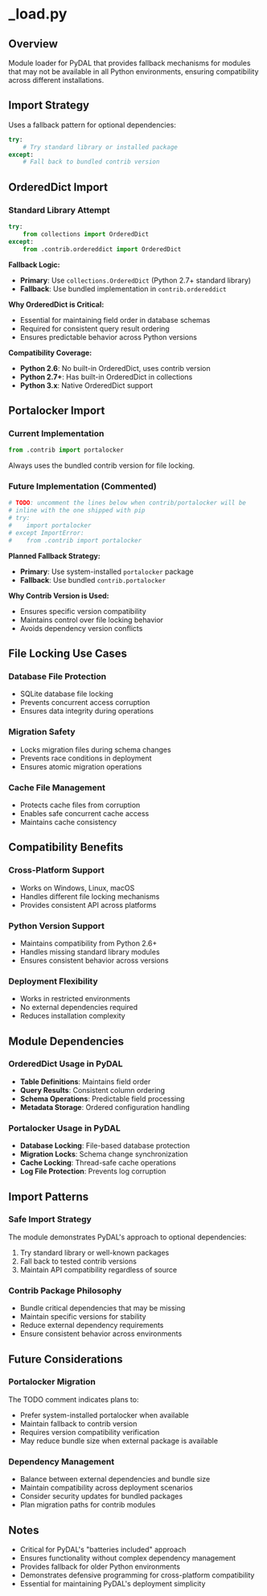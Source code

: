 # _load.py

## Overview
Module loader for PyDAL that provides fallback mechanisms for modules that may not be available in all Python environments, ensuring compatibility across different installations.

## Import Strategy
Uses a fallback pattern for optional dependencies:
```python
try:
    # Try standard library or installed package
except:
    # Fall back to bundled contrib version
```

## OrderedDict Import

### Standard Library Attempt
```python
try:
    from collections import OrderedDict
except:
    from .contrib.ordereddict import OrderedDict
```

**Fallback Logic:**
- **Primary**: Use `collections.OrderedDict` (Python 2.7+ standard library)
- **Fallback**: Use bundled implementation in `contrib.ordereddict`

**Why OrderedDict is Critical:**
- Essential for maintaining field order in database schemas
- Required for consistent query result ordering
- Ensures predictable behavior across Python versions

**Compatibility Coverage:**
- **Python 2.6**: No built-in OrderedDict, uses contrib version
- **Python 2.7+**: Has built-in OrderedDict in collections
- **Python 3.x**: Native OrderedDict support

## Portalocker Import

### Current Implementation
```python
from .contrib import portalocker
```
Always uses the bundled contrib version for file locking.

### Future Implementation (Commented)
```python
# TODO: uncomment the lines below when contrib/portalocker will be
# inline with the one shipped with pip
# try:
#    import portalocker
# except ImportError:
#    from .contrib import portalocker
```

**Planned Fallback Strategy:**
- **Primary**: Use system-installed `portalocker` package
- **Fallback**: Use bundled `contrib.portalocker`

**Why Contrib Version is Used:**
- Ensures specific version compatibility
- Maintains control over file locking behavior
- Avoids dependency version conflicts

## File Locking Use Cases

### Database File Protection
- SQLite database file locking
- Prevents concurrent access corruption
- Ensures data integrity during operations

### Migration Safety
- Locks migration files during schema changes
- Prevents race conditions in deployment
- Ensures atomic migration operations

### Cache File Management
- Protects cache files from corruption
- Enables safe concurrent cache access
- Maintains cache consistency

## Compatibility Benefits

### Cross-Platform Support
- Works on Windows, Linux, macOS
- Handles different file locking mechanisms
- Provides consistent API across platforms

### Python Version Support
- Maintains compatibility from Python 2.6+
- Handles missing standard library modules
- Ensures consistent behavior across versions

### Deployment Flexibility
- Works in restricted environments
- No external dependencies required
- Reduces installation complexity

## Module Dependencies

### OrderedDict Usage in PyDAL
- **Table Definitions**: Maintains field order
- **Query Results**: Consistent column ordering
- **Schema Operations**: Predictable field processing
- **Metadata Storage**: Ordered configuration handling

### Portalocker Usage in PyDAL
- **Database Locking**: File-based database protection
- **Migration Locks**: Schema change synchronization
- **Cache Locking**: Thread-safe cache operations
- **Log File Protection**: Prevents log corruption

## Import Patterns

### Safe Import Strategy
The module demonstrates PyDAL's approach to optional dependencies:
1. Try standard library or well-known packages
2. Fall back to tested contrib versions
3. Maintain API compatibility regardless of source

### Contrib Package Philosophy
- Bundle critical dependencies that may be missing
- Maintain specific versions for stability
- Reduce external dependency requirements
- Ensure consistent behavior across environments

## Future Considerations

### Portalocker Migration
The TODO comment indicates plans to:
- Prefer system-installed portalocker when available
- Maintain fallback to contrib version
- Requires version compatibility verification
- May reduce bundle size when external package is available

### Dependency Management
- Balance between external dependencies and bundle size
- Maintain compatibility across deployment scenarios
- Consider security updates for bundled packages
- Plan migration paths for contrib modules

## Notes
- Critical for PyDAL's "batteries included" approach
- Ensures functionality without complex dependency management
- Provides fallback for older Python environments
- Demonstrates defensive programming for cross-platform compatibility
- Essential for maintaining PyDAL's deployment simplicity